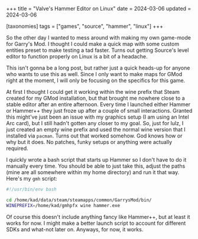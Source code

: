 +++
title = "Valve's Hammer Editor on Linux"
date = 2024-03-06
updated = 2024-03-06

[taxonomies]
tags = ["games", "source", "hammer", "linux"]
+++

So the other day I wanted to mess around with making my own game-mode for Garry's Mod. I thought I could make a quick map with some custom entities preset to make testing a tad faster. Turns out getting Source's level editor to function properly on Linux is a bit of a headache.

This isn't gonna be a long post, but rather just a quick heads-up for anyone who wants to use this as well. Since I only want to make maps for GMod right at the moment, I will only be focusing on the specifics for this game.

At first I thought I could get it working within the wine prefix that Steam created for my GMod installation, but that brought me nowhere close to a stable editor after an entire afternoon.
Every time I launched either Hammer or Hammer++ they just froze up after a couple of small interactions.
Granted this might've just been an issue with my graphics setup (I am using an Intel Arc card), but I still hadn't gotten any closer to my goal.
So, just for lulz, I just created an empty wine prefix and used the normal wine version that I installed via `pacman`. Turns out that worked somehow. God knows how or why but it does. No patches, funky setups or anything were actually required.

I quickly wrote a bash script that starts up Hammer so I don't have to do it manually every time. You should be able to just take this, adjust the paths (mine are all somewhere within my home directory) and run it that way. Here's my `gmh` script:

```bash
#!/usr/bin/env bash

cd /home/kad/data/steam/steamapps/common/GarrysMod/bin/
WINEPREFIX=/home/kad/gmhpfx wine hammer.exe
```

Of course this doesn't include anything fancy like Hammer++, but at least it works for now. I might make a better launch script to account for different SDKs and what-not later on. Anyways, for now, it works.

